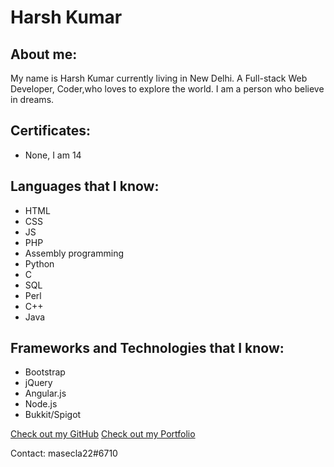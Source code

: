 # Harsh Kumar

## About me:

My name is Harsh Kumar currently living in New Delhi. A Full-stack Web Developer, Coder,who loves to explore the world. I am a person who believe in dreams.

## Certificates:
- None, I am 14

## Languages that I know:

- HTML
- CSS
- JS
- PHP
- Assembly programming
- Python
- C
- SQL
- Perl
- C++
- Java


## Frameworks and Technologies that I know:

- Bootstrap
- jQuery
- Angular.js
- Node.js
- Bukkit/Spigot



[Check out my GitHub](https://github.com/masecla22 )
[Check out my Portfolio](https://github.com/masecla22)

Contact: masecla22#6710

